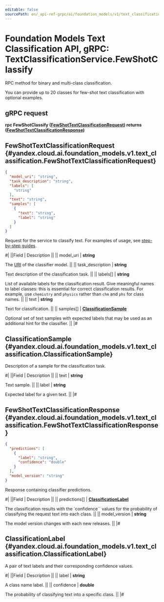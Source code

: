 ```yaml
---
editable: false
sourcePath: en/_api-ref-grpc/ai/foundation_models/v1/text_classification/text-classification/api-ref/grpc/TextClassification/fewShotClassify.md
---
```


# Foundation Models Text Classification API, gRPC: TextClassificationService.FewShotClassify

RPC method for binary and multi-class classification.

You can provide up to 20 classes for few-shot text classification
with optional examples.

## gRPC request

**rpc FewShotClassify ([FewShotTextClassificationRequest](#yandex.cloud.ai.foundation_models.v1.text_classification.FewShotTextClassificationRequest)) returns ([FewShotTextClassificationResponse](#yandex.cloud.ai.foundation_models.v1.text_classification.FewShotTextClassificationResponse))**

## FewShotTextClassificationRequest {#yandex.cloud.ai.foundation_models.v1.text_classification.FewShotTextClassificationRequest}

```json
{
  "model_uri": "string",
  "task_description": "string",
  "labels": [
    "string"
  ],
  "text": "string",
  "samples": [
    {
      "text": "string",
      "label": "string"
    }
  ]
}
```

Request for the service to classify text.
For examples of usage, see [step-by-step guides](/docs/operations/classifier/readymade).

#|
||Field | Description ||
|| model_uri | **string**

The [URI](/docs/foundation-models/concepts/classifier/models) of the classifier model. ||
|| task_description | **string**

Text description of the classification task. ||
|| labels[] | **string**

List of available labels for the classification result.
Give meaningful names to label classes: this is essential for correct classification results.
For example, use ``chemistry`` and ``physics`` rather than ``chm`` and ``phs`` for class names. ||
|| text | **string**

Text for classification. ||
|| samples[] | **[ClassificationSample](#yandex.cloud.ai.foundation_models.v1.text_classification.ClassificationSample)**

Optional set of text samples with expected labels that may be used as an additional hint for the classifier. ||
|#

## ClassificationSample {#yandex.cloud.ai.foundation_models.v1.text_classification.ClassificationSample}

Description of a sample for the classification task.

#|
||Field | Description ||
|| text | **string**

Text sample. ||
|| label | **string**

Expected label for a given text. ||
|#

## FewShotTextClassificationResponse {#yandex.cloud.ai.foundation_models.v1.text_classification.FewShotTextClassificationResponse}

```json
{
  "predictions": [
    {
      "label": "string",
      "confidence": "double"
    }
  ],
  "model_version": "string"
}
```

Response containing classifier predictions.

#|
||Field | Description ||
|| predictions[] | **[ClassificationLabel](#yandex.cloud.ai.foundation_models.v1.text_classification.ClassificationLabel)**

The classification results with the `confidence`` values
for the probability of classifying the request text into each class. ||
|| model_version | **string**

The model version changes with each new releases. ||
|#

## ClassificationLabel {#yandex.cloud.ai.foundation_models.v1.text_classification.ClassificationLabel}

A pair of text labels and their corresponding confidence values.

#|
||Field | Description ||
|| label | **string**

A class name label. ||
|| confidence | **double**

The probability of classifying text into a specific class. ||
|#